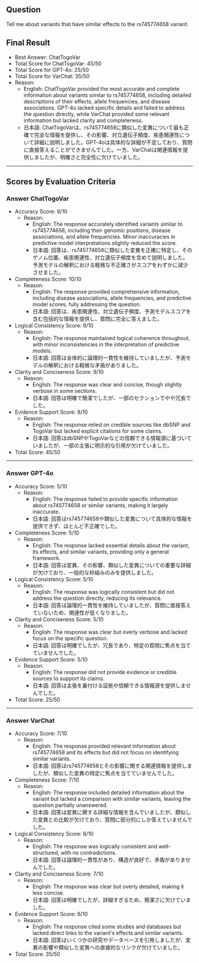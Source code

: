 ## Question

Tell me about variants that have similar effects to the rs745774658 variant.

## Final Result

- Best Answer: ChatTogoVar
- Total Score for ChatTogoVar: 45/50
- Total Score for GPT-4o: 25/50
- Total Score for VarChat: 35/50
- Reason:
  - English: ChatTogoVar provided the most accurate and complete information about variants similar to rs745774658, including detailed descriptions of their effects, allele frequencies, and disease associations. GPT-4o lacked specific details and failed to address the question directly, while VarChat provided some relevant information but lacked clarity and completeness.
  - 日本語: ChatTogoVarは、rs745774658に類似した変異について最も正確で完全な情報を提供し、その影響、対立遺伝子頻度、疾患関連性について詳細に説明しました。GPT-4oは具体的な詳細が不足しており、質問に直接答えることができませんでした。一方、VarChatは関連情報を提供しましたが、明確さと完全性に欠けていました。

---

## Scores by Evaluation Criteria

### Answer ChatTogoVar
- Accuracy Score: 9/10
  - Reason: 
    - English: The response accurately identified variants similar to rs745774658, including their genomic positions, disease associations, and allele frequencies. Minor inaccuracies in predictive model interpretations slightly reduced the score.
    - 日本語: 回答は、rs745774658に類似した変異を正確に特定し、そのゲノム位置、疾患関連性、対立遺伝子頻度を含めて説明しました。予測モデルの解釈における軽微な不正確さがスコアをわずかに減少させました。
- Completeness Score: 10/10
  - Reason: 
    - English: The response provided comprehensive information, including disease associations, allele frequencies, and predictive model scores, fully addressing the question.
    - 日本語: 回答は、疾患関連性、対立遺伝子頻度、予測モデルスコアを含む包括的な情報を提供し、質問に完全に答えました。
- Logical Consistency Score: 9/10
  - Reason: 
    - English: The response maintained logical coherence throughout, with minor inconsistencies in the interpretation of predictive models.
    - 日本語: 回答は全体的に論理的一貫性を維持していましたが、予測モデルの解釈における軽微な矛盾がありました。
- Clarity and Conciseness Score: 9/10
  - Reason: 
    - English: The response was clear and concise, though slightly verbose in some sections.
    - 日本語: 回答は明確で簡潔でしたが、一部のセクションでやや冗長でした。
- Evidence Support Score: 8/10
  - Reason: 
    - English: The response relied on credible sources like dbSNP and TogoVar but lacked explicit citations for some claims.
    - 日本語: 回答はdbSNPやTogoVarなどの信頼できる情報源に基づいていましたが、一部の主張に明示的な引用が欠けていました。
- Total Score: 45/50

---

### Answer GPT-4o
- Accuracy Score: 5/10
  - Reason: 
    - English: The response failed to provide specific information about rs745774658 or similar variants, making it largely inaccurate.
    - 日本語: 回答はrs745774658や類似した変異について具体的な情報を提供できず、ほとんど不正確でした。
- Completeness Score: 5/10
  - Reason: 
    - English: The response lacked essential details about the variant, its effects, and similar variants, providing only a general framework.
    - 日本語: 回答は変異、その影響、類似した変異についての重要な詳細が欠けており、一般的な枠組みのみを提供しました。
- Logical Consistency Score: 5/10
  - Reason: 
    - English: The response was logically consistent but did not address the question directly, reducing its relevance.
    - 日本語: 回答は論理的一貫性を維持していましたが、質問に直接答えていないため、関連性が低くなりました。
- Clarity and Conciseness Score: 5/10
  - Reason: 
    - English: The response was clear but overly verbose and lacked focus on the specific question.
    - 日本語: 回答は明確でしたが、冗長であり、特定の質問に焦点を当てていませんでした。
- Evidence Support Score: 5/10
  - Reason: 
    - English: The response did not provide evidence or credible sources to support its claims.
    - 日本語: 回答は主張を裏付ける証拠や信頼できる情報源を提供しませんでした。
- Total Score: 25/50

---

### Answer VarChat
- Accuracy Score: 7/10
  - Reason: 
    - English: The response provided relevant information about rs745774658 and its effects but did not focus on identifying similar variants.
    - 日本語: 回答はrs745774658とその影響に関する関連情報を提供しましたが、類似した変異の特定に焦点を当てていませんでした。
- Completeness Score: 7/10
  - Reason: 
    - English: The response included detailed information about the variant but lacked a comparison with similar variants, leaving the question partially unanswered.
    - 日本語: 回答は変異に関する詳細な情報を含んでいましたが、類似した変異との比較が欠けており、質問に部分的にしか答えていませんでした。
- Logical Consistency Score: 8/10
  - Reason: 
    - English: The response was logically consistent and well-structured, with no contradictions.
    - 日本語: 回答は論理的一貫性があり、構造が良好で、矛盾がありませんでした。
- Clarity and Conciseness Score: 7/10
  - Reason: 
    - English: The response was clear but overly detailed, making it less concise.
    - 日本語: 回答は明確でしたが、詳細すぎるため、簡潔さに欠けていました。
- Evidence Support Score: 6/10
  - Reason: 
    - English: The response cited some studies and databases but lacked direct links to the variant's effects and similar variants.
    - 日本語: 回答はいくつかの研究やデータベースを引用しましたが、変異の影響や類似した変異への直接的なリンクが欠けていました。
- Total Score: 35/50